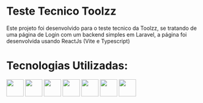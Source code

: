 # Teste Tecnico Toolzz

<p stylee="text-align: center; font-size: 14px">Este projeto foi desenvolvido para o teste tecnico da Toolzz, se tratando de uma página de Login com um backend simples em Laravel, a página foi desenvolvida usando ReactJs (Vite e Typescript)
</p>

<h1>Tecnologias Utilizadas:</h1>

<img style="display: inline-block;" width="45" height="45" src="https://cdn.jsdelivr.net/gh/devicons/devicon@latest/icons/html5/html5-original.svg" />
<img style="display: inline-block;" width="45" height="45" src="https://cdn.jsdelivr.net/gh/devicons/devicon@latest/icons/css3/css3-original.svg" />
<img style="display: inline-block;" width="45" height="45" src="https://cdn.jsdelivr.net/gh/devicons/devicon@latest/icons/sass/sass-original.svg" />
<img style="display: inline-block;" width="45" height="45" src="https://cdn.jsdelivr.net/gh/devicons/devicon@latest/icons/javascript/javascript-original.svg" />        
<img style="display: inline-block;" width="45" height="45" src="https://cdn.jsdelivr.net/gh/devicons/devicon@latest/icons/react/react-original.svg" />
<img style="display: inline-block;" width="45" height="45" src="https://cdn.jsdelivr.net/gh/devicons/devicon@latest/icons/laravel/laravel-original.svg" />
<img style="display: inline-block;" width="45" height="45" src="https://cdn.jsdelivr.net/gh/devicons/devicon@latest/icons/php/php-original.svg" />